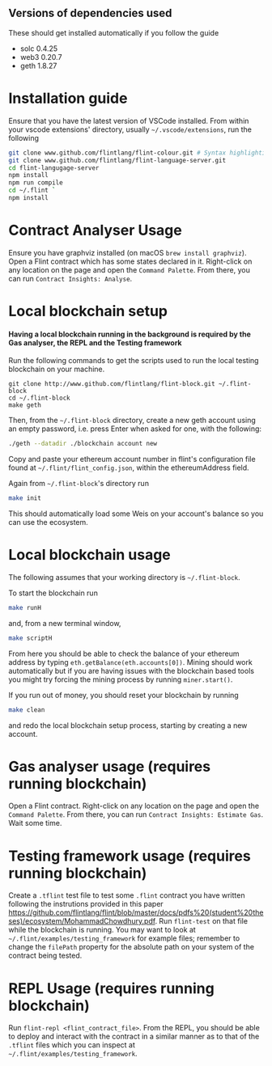 ## Versions of dependencies used
These should get installed automatically if you follow the guide
- solc 0.4.25
- web3 0.20.7
- geth 1.8.27

# Installation guide
Ensure that you have the latest version of VSCode installed.
From within your vscode extensions' directory, usually `~/.vscode/extensions`, run the following
```bash
git clone www.github.com/flintlang/flint-colour.git # Syntax highlighting
git clone www.github.com/flintlang/flint-language-server.git
cd flint-langugage-server
npm install
npm run compile
cd ~/.flint `
npm install
```

# Contract Analyser Usage
Ensure you have graphviz installed (on macOS `brew install graphviz`).
Open a Flint contract which has some states declared in it. Right-click on any location on the page and open the `Command Palette`. From there, you can run `Contract Insights: Analyse`.

# Local blockchain setup
#### Having a local blockchain running in the background is required by the Gas analyser, the REPL and the Testing framework

Run the following commands to get the scripts used to run the local testing blockchain on your machine.
```bashc
git clone http://www.github.com/flintlang/flint-block.git ~/.flint-block
cd ~/.flint-block
make geth
```

Then, from the `~/.flint-block` directory, create a new geth account using an empty password, i.e. press Enter when asked for one, with the following:
```bash
./geth --datadir ./blockchain account new
```
Copy and paste your ethereum account number in flint's configuration file found at `~/.flint/flint_config.json`, within the ethereumAddress field.

Again from `~/.flint-block`'s directory run
```bash
make init
```
This should automatically load some Weis on your account's balance so you can use the ecosystem.


# Local blockchain usage
The following assumes that your working directory is  `~/.flint-block`.

To start the blockchain run
```bash
make runH
```
and, from a new terminal window,
```bash
make scriptH
```
From here you should be able to check the balance of your ethereum address by typing `eth.getBalance(eth.accounts[0])`. Mining should work automatically but if you are having issues with the blockchain based tools you might try forcing the mining process by running `miner.start()`.

If you run out of money, you should reset your blockchain by running
```bash
make clean
```
and redo the local blockchain setup process, starting by creating a new account.

# Gas analyser usage (requires running blockchain)

Open a Flint contract. Right-click on any location on the page and open the `Command Palette`. From there, you can run `Contract Insights: Estimate Gas`. Wait some time.


# Testing framework usage (requires running blockchain)
Create a `.tflint` test file to test some `.flint` contract you have written following the instrutions provided in this paper https://github.com/flintlang/flint/blob/master/docs/pdfs%20(student%20theses)/ecosystem/MohammadChowdhury.pdf. Run `flint-test` on that file while the blockchain is running. You may want to look at `~/.flint/examples/testing_framework` for example files; remember to change the `filePath` property for the absolute path on your system of the contract being tested.

# REPL Usage (requires running blockchain)
Run `flint-repl <flint_contract_file>`. From the REPL, you should be able to deploy and interact with the contract in a similar manner as to that of the `.tflint` files which you can inspect at `~/.flint/examples/testing_framework`.